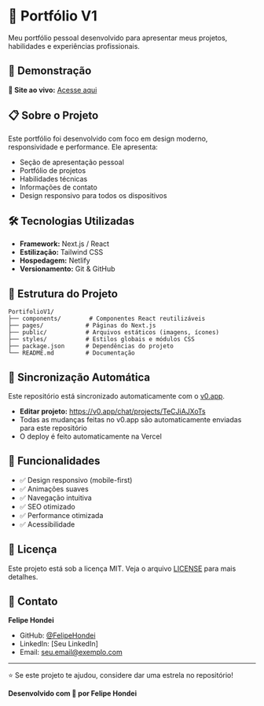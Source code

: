 # 💼 Portfólio V1

Meu portfólio pessoal desenvolvido para apresentar meus projetos, habilidades e experiências profissionais.

## 🚀 Demonstração

**🔗 Site ao vivo:** [Acesse aqui](https://felipehondeidev.netlify.app/)

## 📋 Sobre o Projeto

Este portfólio foi desenvolvido com foco em design moderno, responsividade e performance. Ele apresenta:

- Seção de apresentação pessoal
- Portfólio de projetos
- Habilidades técnicas
- Informações de contato
- Design responsivo para todos os dispositivos

## 🛠️ Tecnologias Utilizadas

- **Framework:** Next.js / React
- **Estilização:** Tailwind CSS
- **Hospedagem:** Netlify
- **Versionamento:** Git & GitHub

## 📂 Estrutura do Projeto

```
PortifolioV1/
├── components/        # Componentes React reutilizáveis
├── pages/            # Páginas do Next.js
├── public/           # Arquivos estáticos (imagens, ícones)
├── styles/           # Estilos globais e módulos CSS
├── package.json      # Dependências do projeto
└── README.md         # Documentação
```

## 🔄 Sincronização Automática

Este repositório está sincronizado automaticamente com o [v0.app](https://v0.app). 

- **Editar projeto:** https://v0.app/chat/projects/TeCJiAJXoTs
- Todas as mudanças feitas no v0.app são automaticamente enviadas para este repositório
- O deploy é feito automaticamente na Vercel

## 🎨 Funcionalidades

- ✅ Design responsivo (mobile-first)
- ✅ Animações suaves
- ✅ Navegação intuitiva
- ✅ SEO otimizado
- ✅ Performance otimizada
- ✅ Acessibilidade

## 📝 Licença

Este projeto está sob a licença MIT. Veja o arquivo [LICENSE](LICENSE) para mais detalhes.

## 📧 Contato

**Felipe Hondei**

- GitHub: [@FelipeHondei](https://github.com/FelipeHondei)
- LinkedIn: [Seu LinkedIn]
- Email: seu.email@exemplo.com

---

⭐ Se este projeto te ajudou, considere dar uma estrela no repositório!

**Desenvolvido com 💙 por Felipe Hondei**